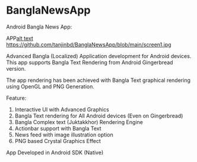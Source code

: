 # BanglaNewsApp

Android Bangla News App:

APP[alt text](https://github.com/tanjinbd/BanglaNewsApp/blob/main/AndroidApp.png?raw=true)
https://github.com/tanjinbd/BanglaNewsApp/blob/main/screen1.jpg

Advanced Bangla (Localized) Application development for Android devices. This app supports Bangla Text Rendering from Android Gingerbread version.

The app rendering has been achieved with Bangla Text graphical rendering using OpenGL and PNG Generation.

Feature:
1. Interactive UI with Advanced Graphics
2. Bangla Text rendering for All Android devices (Even on Gingerbread)
3. Bangla Complex text (Juktakkhor) Rendering Engine
4. Actionbar support with Bangla Text
5. News feed with image illustration option
6. PNG based Crystal Graphics Effect

App Developed in Android SDK (Native)
